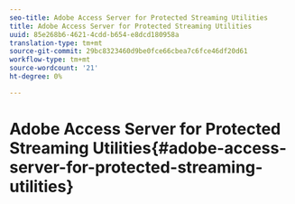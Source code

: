 ```yaml
---
seo-title: Adobe Access Server for Protected Streaming Utilities
title: Adobe Access Server for Protected Streaming Utilities
uuid: 85e268b6-4621-4cdd-b654-e8dcd180958a
translation-type: tm+mt
source-git-commit: 29bc8323460d9be0fce66cbea7c6fce46df20d61
workflow-type: tm+mt
source-wordcount: '21'
ht-degree: 0%

---
```



# Adobe Access Server for Protected Streaming Utilities{#adobe-access-server-for-protected-streaming-utilities}

